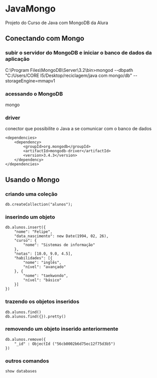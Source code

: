 # JavaMongo
Projeto do Curso de Java com MongoDB da Alura

## Conectando com Mongo 
### subir o servidor do MongoDB e iniciar o banco de dados da aplicação
C:\Program Files\MongoDB\Server\3.2\bin>mongod --dbpath "C:/Users/CORE I5/Desktop/reciclagem/java com mongo/db" --storageEngine=mmapv1

### acessando o MongoDB 
mongo

### driver
conector que possibilite o Java a se comunicar com o banco de dados

```
<dependencies>
    <dependency>
        <groupId>org.mongodb</groupId>
        <artifactId>mongodb-driver</artifactId>
        <version>3.4.3</version>
    </dependency>
</dependencies>
```

## Usando o Mongo
### criando uma coleção
```
db.createCollection("alunos");
```

### inserindo um objeto
```
db.alunos.insert({
    "nome": "Felipe",
    "data_nascimento": new Date(1994, 02, 26),
    "curso": {
        "nome": "Sistemas de informação"
    },
    "notas": [10.0, 9.0, 4.5],
    "habilidades": [{
        "nome": "inglês",
        "nível": "avançado"
    }, {
        "nome": "taekwondo",
        "nível": "básico"
    }]
})
```

### trazendo os objetos inseridos
```
db.alunos.find()
db.alunos.find({}).pretty()
```

### removendo um objeto inserido anteriormente
```
db.alunos.remove({
    "_id" : ObjectId ("56cb0002b6d75ec12f75d3b5")
})
```

### outros comandos
```
show databases
```




















